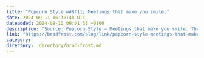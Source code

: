 ```yaml
---
title: "Popcorn Style &#8211; Meetings that make you smile."
date: 2024-09-11 16:16:48 UTC
dateadded: 2024-09-13 00:01:38 +0100
description: "Source: Popcorn Style – Meetings that make you smile. There’s so much greatness on display here. Popcorn Style is a tool for running standups in a way more efficient and fun way! Here’s why I love it: Respect: we need […]"
link: "https://bradfrost.com/blog/link/popcorn-style-meetings-that-make-you-smile/"
category:
directory: _directory/brad-frost.md
---
```

